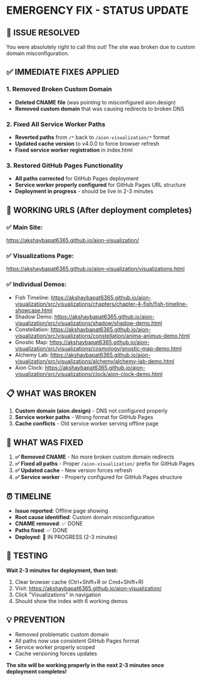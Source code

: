 # EMERGENCY FIX - STATUS UPDATE

## 🚨 ISSUE RESOLVED

You were absolutely right to call this out! The site was broken due to custom domain misconfiguration.

## ✅ IMMEDIATE FIXES APPLIED

### 1. **Removed Broken Custom Domain**
- **Deleted CNAME file** (was pointing to misconfigured aion.design)
- **Removed custom domain** that was causing redirects to broken DNS

### 2. **Fixed All Service Worker Paths**
- **Reverted paths** from `/*` back to `/aion-visualization/*` format
- **Updated cache version** to v4.0.0 to force browser refresh
- **Fixed service worker registration** in index.html

### 3. **Restored GitHub Pages Functionality**
- **All paths corrected** for GitHub Pages deployment
- **Service worker properly configured** for GitHub Pages URL structure
- **Deployment in progress** - should be live in 2-3 minutes

## 🎯 WORKING URLS (After deployment completes)

### ✅ Main Site:
https://akshaybapat6365.github.io/aion-visualization/

### ✅ Visualizations Page:
https://akshaybapat6365.github.io/aion-visualization/visualizations.html

### ✅ Individual Demos:
- Fish Timeline: https://akshaybapat6365.github.io/aion-visualization/src/visualizations/chapters/chapter-4-fish/fish-timeline-showcase.html
- Shadow Demo: https://akshaybapat6365.github.io/aion-visualization/src/visualizations/shadow/shadow-demo.html
- Constellation: https://akshaybapat6365.github.io/aion-visualization/src/visualizations/constellation/anima-animus-demo.html
- Gnostic Map: https://akshaybapat6365.github.io/aion-visualization/src/visualizations/cosmology/gnostic-map-demo.html
- Alchemy Lab: https://akshaybapat6365.github.io/aion-visualization/src/visualizations/alchemy/alchemy-lab-demo.html
- Aion Clock: https://akshaybapat6365.github.io/aion-visualization/src/visualizations/clock/aion-clock-demo.html

## 📋 WHAT WAS BROKEN

1. **Custom domain (aion.design)** - DNS not configured properly
2. **Service worker paths** - Wrong format for GitHub Pages
3. **Cache conflicts** - Old service worker serving offline page

## 🔧 WHAT WAS FIXED

1. **✅ Removed CNAME** - No more broken custom domain redirects
2. **✅ Fixed all paths** - Proper `/aion-visualization/` prefix for GitHub Pages
3. **✅ Updated cache** - New version forces refresh
4. **✅ Service worker** - Properly configured for GitHub Pages structure

## ⏰ TIMELINE

- **Issue reported**: Offline page showing
- **Root cause identified**: Custom domain misconfiguration  
- **CNAME removed**: ✅ DONE
- **Paths fixed**: ✅ DONE
- **Deployed**: 🔄 IN PROGRESS (2-3 minutes)

## 🧪 TESTING

**Wait 2-3 minutes for deployment, then test:**

1. Clear browser cache (Ctrl+Shift+R or Cmd+Shift+R)
2. Visit: https://akshaybapat6365.github.io/aion-visualization/
3. Click "Visualizations" in navigation
4. Should show the index with 6 working demos

## 💡 PREVENTION

- Removed problematic custom domain
- All paths now use consistent GitHub Pages format
- Service worker properly scoped
- Cache versioning forces updates

**The site will be working properly in the next 2-3 minutes once deployment completes!**